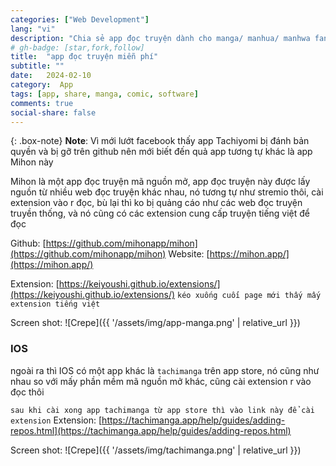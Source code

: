 ```yaml
---
categories: ["Web Development"]
lang: "vi"
description: "Chia sẻ app đọc truyện dành cho manga/ manhua/ manhwa fan"
# gh-badge: [star,fork,follow]
title:  "app đọc truyện miễn phí"
subtitle: ""
date:   2024-02-10
category:  App
tags: [app, share, manga, comic, software]
comments: true
social-share: false
---
```

{: .box-note}
**Note**:
Vì mới lướt facebook thấy app Tachiyomi bị đánh bản quyền và bị gỡ trên github nên mới biết đến quả app tương tự khác là app Mihon này

Mihon là một app đọc truyện mã nguồn mở, app đọc truyện này được lấy nguồn từ nhiều web đọc truyện khác nhau, nó tương tự như stremio thôi, cài extension vào r đọc, bù lại thì ko bị quảng cáo như các web đọc truyện truyền thống, và nó cũng có các extension cung cấp truyện tiếng việt để đọc

Github: [https://github.com/mihonapp/mihon](https://github.com/mihonapp/mihon)
Website: [https://mihon.app/](https://mihon.app/)

Extension: [https://keiyoushi.github.io/extensions/](https://keiyoushi.github.io/extensions/)
`kéo xuống cuối page mới thấy mấy extension tiếng việt`

Screen shot:
![Crepe]({{ '/assets/img/app-manga.png' | relative_url }})

### IOS
ngoài ra thì IOS có một app khác là `tachimanga` trên app store, nó cũng như nhau so với mấy phần mềm mã nguồn mở khác, cũng cài extension r vào đọc thôi

`sau khi cài xong app tachimanga từ app store thì vào link này để cài extension`
Extension: [https://tachimanga.app/help/guides/adding-repos.html](https://tachimanga.app/help/guides/adding-repos.html)

Screen shot:
![Crepe]({{ '/assets/img/tachimanga.png' | relative_url }})

